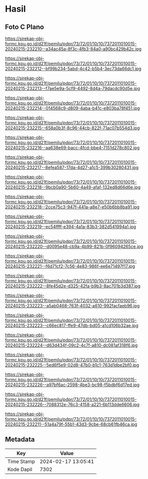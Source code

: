 # Hasil

## Foto C Plano

https://sirekap-obj-formc.kpu.go.id/d21f/pemilu/pdpr/73/72/01/10/10/7372011010015-20240215-232210--a34ac45a-8f3c-4fb3-84a0-a90bc429b42c.jpg

https://sirekap-obj-formc.kpu.go.id/d21f/pemilu/pdpr/73/72/01/10/10/7372011010015-20240215-232212--bf99b234-5abd-4c42-b5b4-3ec73da66dc1.jpg

https://sirekap-obj-formc.kpu.go.id/d21f/pemilu/pdpr/73/72/01/10/10/7372011010015-20240215-232213--f7ae5e9a-5cf9-4492-8d4a-79dacdc90d5e.jpg

https://sirekap-obj-formc.kpu.go.id/d21f/pemilu/pdpr/73/72/01/10/10/7372011010015-20240215-232214--014568c9-d809-4aba-b41c-e803ba78f451.jpg

https://sirekap-obj-formc.kpu.go.id/d21f/pemilu/pdpr/73/72/01/10/10/7372011010015-20240215-232215--658a0b3f-8c96-44cb-822f-71ac07b554d3.jpg

https://sirekap-obj-formc.kpu.go.id/d21f/pemilu/pdpr/73/72/01/10/10/7372011010015-20240215-232216--aa638e69-bacc-4fcd-bbe4-7151d278c802.jpg

https://sirekap-obj-formc.kpu.go.id/d21f/pemilu/pdpr/73/72/01/10/10/7372011010015-20240215-232217--8efea587-17da-4d27-a1c5-399b30280431.jpg

https://sirekap-obj-formc.kpu.go.id/d21f/pemilu/pdpr/73/72/01/10/10/7372011010015-20240215-232218--9bcb0a90-5b60-4a49-afaf-132ed8d66d6e.jpg

https://sirekap-obj-formc.kpu.go.id/d21f/pemilu/pdpr/73/72/01/10/10/7372011010015-20240215-232218--2cce75c3-947f-441a-a8e7-e50b6bb8ba91.jpg

https://sirekap-obj-formc.kpu.go.id/d21f/pemilu/pdpr/73/72/01/10/10/7372011010015-20240215-232219--ec54ffff-e394-4a1a-83b3-382d541994a1.jpg

https://sirekap-obj-formc.kpu.go.id/d21f/pemilu/pdpr/73/72/01/10/10/7372011010015-20240215-232220--d0095e48-cb9a-4b99-821b-0f96094265ce.jpg

https://sirekap-obj-formc.kpu.go.id/d21f/pemilu/pdpr/73/72/01/10/10/7372011010015-20240215-232221--f6d71cf2-7c56-4e83-986f-ee6e71497f17.jpg

https://sirekap-obj-formc.kpu.go.id/d21f/pemilu/pdpr/73/72/01/10/10/7372011010015-20240215-232222--8fe45d2e-d325-42fa-b9b3-8ac701b3d387.jpg

https://sirekap-obj-formc.kpu.go.id/d21f/pemilu/pdpr/73/72/01/10/10/7372011010015-20240215-232223--a5ab0468-763f-4032-a610-992facfaeb96.jpg

https://sirekap-obj-formc.kpu.go.id/d21f/pemilu/pdpr/73/72/01/10/10/7372011010015-20240215-232223--c66ec817-ffe9-47db-bd05-a1cd106b32ae.jpg

https://sirekap-obj-formc.kpu.go.id/d21f/pemilu/pdpr/73/72/01/10/10/7372011010015-20240215-232224--d63d434f-09c2-4c7f-a810-dc081af318f6.jpg

https://sirekap-obj-formc.kpu.go.id/d21f/pemilu/pdpr/73/72/01/10/10/7372011010015-20240215-232225--5ed6f5e9-02d8-47b0-b1c1-763d1dbe2bf0.jpg

https://sirekap-obj-formc.kpu.go.id/d21f/pemilu/pdpr/73/72/01/10/10/7372011010015-20240215-232226--a97bf6ac-2598-4be3-bc98-f5bdbf6d17ed.jpg

https://sirekap-obj-formc.kpu.go.id/d21f/pemilu/pdpr/73/72/01/10/10/7372011010015-20240215-232226--7088312e-76c3-4158-a221-6b113dde6606.jpg

https://sirekap-obj-formc.kpu.go.id/d21f/pemilu/pdpr/73/72/01/10/10/7372011010015-20240215-232211--51a4a79f-55b1-43d3-9cbe-68cb61fb46ca.jpg


## Metadata

| Key        | Value               |
| ---------- | ------------------- |
| Time Stamp | 2024-02-17 13:05:41 |
| Kode Dapil | 7302                |



